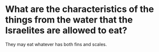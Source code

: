 # What are the characteristics of the things from the water that the Israelites are allowed to eat?

They may eat whatever has both fins and scales.
